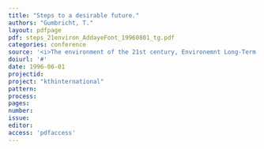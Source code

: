 ```yaml
---
title: "Steps to a desirable future."
authors: "Gumbricht, T."
layout: pdfpage
pdf: steps_21environ_AddayeFont_19960801_tg.pdf
categories: conference
source: '<i>The environment of the 21st century, Environemnt Long-Term Governability and Democracy</i> (p. 9)'
doiurl: '#'
date: 1996-06-01
projectid:
project: "kthinternational"
pattern:
process:
pages:
number:
issue:
editor:
access: 'pdfaccess'
---
```

